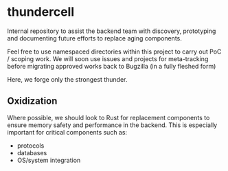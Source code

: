 # thundercell

Internal repository to assist the backend team with discovery, prototyping and documenting future
efforts to replace aging components.

Feel free to use namespaced directories within this project to carry out PoC / scoping work.
We will soon use issues and projects for meta-tracking before migrating approved works back
to Bugzilla (in a fully fleshed form)

Here, we forge only the strongest thunder.

## Oxidization

Where possible, we should look to Rust for replacement components to ensure memory safety and performance in the backend. This is especially important for critical components such as:

 - protocols
 - databases
 - OS/system integration